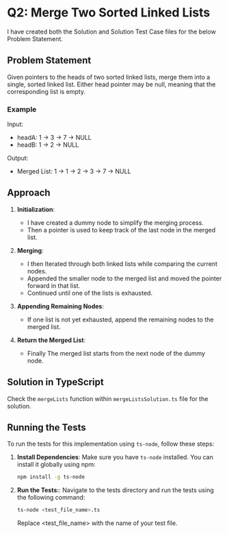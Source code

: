 # Q2: Merge Two Sorted Linked Lists

I have created both the Solution and Solution Test Case files for the below Problem Statement. 

## Problem Statement

Given pointers to the heads of two sorted linked lists, merge them into a single, sorted linked list. Either head pointer may be null, meaning that the corresponding list is empty.

### Example

Input:
- headA: 1 → 3 → 7 → NULL
- headB: 1 → 2 → NULL

Output:
- Merged List: 1 → 1 → 2 → 3 → 7 → NULL

## Approach

1. **Initialization**:
   - I have created a dummy node to simplify the merging process.
   - Then a pointer is used to keep track of the last node in the merged list.

2. **Merging**:
   - I then Iterated through both linked lists while comparing the current nodes.
   - Appended the smaller node to the merged list and moved the pointer forward in that list.
   - Continued until one of the lists is exhausted.

3. **Appending Remaining Nodes**:
   - If one list is not yet exhausted, append the remaining nodes to the merged list.

4. **Return the Merged List**:
   - Finally The merged list starts from the next node of the dummy node.

## Solution in TypeScript

Check the `mergeLists` function within `mergeListsSolution.ts` file for the solution.

## Running the Tests

To run the tests for this implementation using `ts-node`, follow these steps:

1. **Install Dependencies**:
   Make sure you have `ts-node` installed. You can install it globally using npm:

   ```bash
   npm install -g ts-node
   ```
2. **Run the Tests:**: Navigate to the tests directory and run the tests using the following command:

   ```bash
   ts-node <test_file_name>.ts
   ```
    Replace <test_file_name> with the name of your test file.


